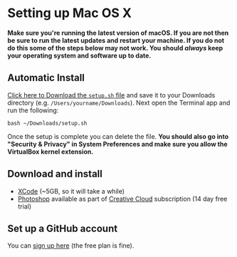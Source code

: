 # Setting up Mac OS X

**Make sure you're running the latest version of macOS. If you are not then be sure to run the latest updates and restart your machine. If you do not do this some of the steps below may not work. You should *always* keep your operating system and software up to date.**

## Automatic Install

[Click here to Download the `setup.sh` file](https://cdn.rawgit.com/develop-me/setup/84851812c63b939f18c091409d0d253a02aa3238/mac/setup.sh) and save it to your Downloads directory (e.g. `/Users/yourname/Downloads`). Next open the Terminal app and run the following:

```
bash ~/Downloads/setup.sh
```

Once the setup is complete you can delete the file. **You should also go into "Security & Privacy" in System Preferences and make sure you allow the VirtualBox kernel extension.**

## Download and install

- [XCode](https://itunes.apple.com/gb/app/xcode/id497799835?mt=12) (~5GB, so it will take a while)
- [Photoshop](http://www.adobe.com/uk/products/photoshop.html) available as part of [Creative Cloud](https://creative.adobe.com/products/download/creative-cloud) subscription (14 day free trial)

## Set up a GitHub account

You can [sign up here](https://github.com/join) (the free plan is fine).
